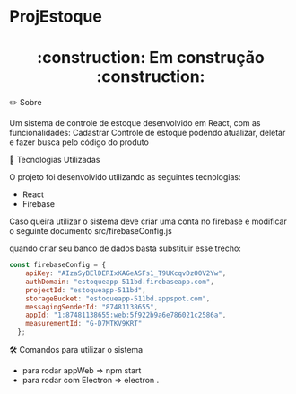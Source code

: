# ProjEstoque

<h1 align="center">
:construction:	 Em construção :construction:
</h1>

 ✏️ Sobre 
 
 Um sistema de controle de estoque desenvolvido em React, com as funcionalidades:
 Cadastrar
 Controle de estoque podendo atualizar, deletar e fazer busca pelo código do produto 
 
   

 🚀 Tecnologias Utilizadas
 
O projeto foi desenvolvido utilizando as seguintes tecnologias:
- React
- Firebase

Caso queira utilizar o sistema deve criar uma conta no firebase e modificar o seguinte documento
src/firebaseConfig.js

quando criar seu banco de dados basta substituir esse trecho:

```javascript
const firebaseConfig = {
    apiKey: "AIzaSyBElDERIxKAGeASFs1_T9UKcqvDzO0V2Yw",
    authDomain: "estoqueapp-511bd.firebaseapp.com",
    projectId: "estoqueapp-511bd",
    storageBucket: "estoqueapp-511bd.appspot.com",
    messagingSenderId: "87481138655",
    appId: "1:87481138655:web:5f922b9a6e786021c2586a",
    measurementId: "G-D7MTKV9KRT"
  };
 ```  
:hammer_and_wrench: Comandos para utilizar o sistema 
- para rodar appWeb       => npm start
- para rodar com Electron => electron .

